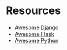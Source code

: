 # Resources

* [Awesome Django](https://github.com/rosarior/awesome-django)
* [Awesome Flask](https://github.com/humiaozuzu/awesome-flask)
* [Awesome Python](https://github.com/vinta/awesome-python)